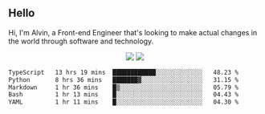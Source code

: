 ## Hello
Hi, I'm Alvin, a Front-end Engineer that's looking to make actual changes in the world through software and technology.

<p align="center">
  <img width="auto" src ="https://github-readme-stats.vercel.app/api?username=achen718&show_icons=true&count_private=true&theme=dracula&hide_border=true&hide=issues,contribs&bg_color=00000000">
  <img width="auto" src ="https://github-readme-stats.vercel.app/api/top-langs/?username=achen718&layout=compact&hide_border=true&theme=dracula&bg_color=00000000&langs_count=6&hide=jupyter%20notebook,tex,css,php&exclude_repo=Pacman-AI">

  <!--START_SECTION:waka-->

```txt
TypeScript   13 hrs 19 mins  ████████████░░░░░░░░░░░░░   48.23 %
Python       8 hrs 36 mins   ███████▓░░░░░░░░░░░░░░░░░   31.15 %
Markdown     1 hr 36 mins    █▒░░░░░░░░░░░░░░░░░░░░░░░   05.79 %
Bash         1 hr 13 mins    █░░░░░░░░░░░░░░░░░░░░░░░░   04.43 %
YAML         1 hr 11 mins    █░░░░░░░░░░░░░░░░░░░░░░░░   04.30 %
```

<!--END_SECTION:waka-->
  <br>
  <br>
</p>
